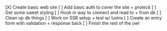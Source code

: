 [X] Create basic web site
[ ] Add basic auth to cover the site + proteck
[ ] Get some sweet styling
[ ] Hook in way to connect and read to + from db
[ ] Clean up db things
[ ] Work on SSR setup + test w/ lustre 
[ ] Create an entry form with validation + response back
[ ] Finish the rest of the owl